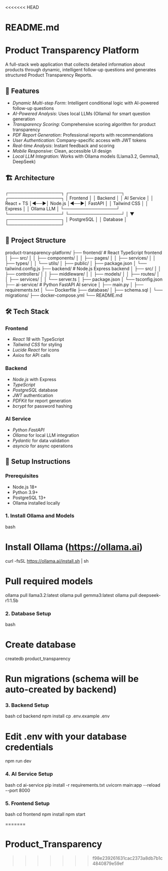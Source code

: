 <<<<<<< HEAD
# README.md
# Product Transparency Platform

A full-stack web application that collects detailed information about products through dynamic, intelligent follow-up questions and generates structured Product Transparency Reports.

## 🚀 Features

- *Dynamic Multi-step Form*: Intelligent conditional logic with AI-powered follow-up questions
- *AI-Powered Analysis*: Uses local LLMs (Ollama) for smart question generation
- *Transparency Scoring*: Comprehensive scoring algorithm for product transparency
- *PDF Report Generation*: Professional reports with recommendations
- *User Authentication*: Company-specific access with JWT tokens
- *Real-time Analysis*: Instant feedback and scoring
- *Mobile Responsive*: Clean, accessible UI design
- *Local LLM Integration*: Works with Ollama models (Llama3.2, Gemma3, DeepSeek)

## 🏗 Architecture


┌─────────────────┐    ┌─────────────────┐    ┌─────────────────┐
│   Frontend      │    │    Backend      │    │   AI Service   │
│   React + TS    │◄──►│   Node.js       │◄──►│   FastAPI      │
│   Tailwind CSS  │    │   Express       │    │   Ollama LLM   │
└─────────────────┘    └─────────────────┘    └─────────────────┘
                                │
                                ▼
                       ┌─────────────────┐
                       │   PostgreSQL    │
                       │   Database      │
                       └─────────────────┘


## 📁 Project Structure


product-transparency-platform/
├── frontend/                 # React TypeScript frontend
│   ├── src/
│   │   ├── components/
│   │   ├── pages/
│   │   ├── services/
│   │   ├── types/
│   │   └── utils/
│   ├── public/
│   ├── package.json
│   └── tailwind.config.js
├── backend/                  # Node.js Express backend
│   ├── src/
│   │   ├── controllers/
│   │   ├── middleware/
│   │   ├── models/
│   │   ├── routes/
│   │   ├── services/
│   │   └── server.ts
│   ├── package.json
│   └── tsconfig.json
├── ai-service/              # Python FastAPI AI service
│   ├── main.py
│   ├── requirements.txt
│   └── Dockerfile
├── database/
│   ├── schema.sql
│   └── migrations/
├── docker-compose.yml
└── README.md


## 🛠 Tech Stack

### Frontend
- *React 18* with TypeScript
- *Tailwind CSS* for styling
- *Lucide React* for icons
- *Axios* for API calls

### Backend
- *Node.js* with Express
- *TypeScript*
- *PostgreSQL* database
- *JWT* authentication
- *PDFKit* for report generation
- *bcrypt* for password hashing

### AI Service
- *Python FastAPI*
- *Ollama* for local LLM integration
- *Pydantic* for data validation
- *asyncio* for async operations

## 🚀 Setup Instructions

### Prerequisites
- Node.js 18+
- Python 3.9+
- PostgreSQL 13+
- Ollama installed locally

### 1. Install Ollama and Models
bash
# Install Ollama (https://ollama.ai)
curl -fsSL https://ollama.ai/install.sh | sh

# Pull required models
ollama pull llama3.2:latest
ollama pull gemma3:latest
ollama pull deepseek-r1:1.5b


### 2. Database Setup
bash
# Create database
createdb product_transparency

# Run migrations (schema will be auto-created by backend)


### 3. Backend Setup
bash
cd backend
npm install
cp .env.example .env
# Edit .env with your database credentials
npm run dev


### 4. AI Service Setup
bash
cd ai-service
pip install -r requirements.txt
uvicorn main:app --reload --port 8000


### 5. Frontend Setup
bash
cd frontend
npm install
npm start


=======
# Product_Transparency
>>>>>>> f98e239261631cac2373a8db7b1c4840879e59ef
